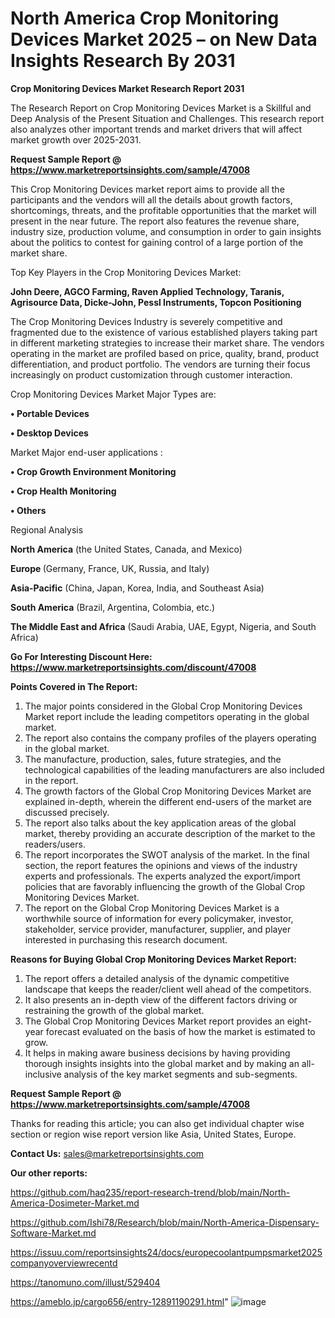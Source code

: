# North America Crop Monitoring Devices Market 2025 – on New Data Insights Research By 2031

<strong>Crop Monitoring Devices Market Research Report 2031</strong>

The Research Report on Crop Monitoring Devices Market is a Skillful and Deep Analysis of the Present Situation and Challenges. This research report also analyzes other important trends and market drivers that will affect market growth over 2025-2031.

<strong>Request Sample Report @ <a href=https://www.marketreportsinsights.com/sample/47008>https://www.marketreportsinsights.com/sample/47008</a></strong>

This Crop Monitoring Devices market report aims to provide all the participants and the vendors will all the details about growth factors, shortcomings, threats, and the profitable opportunities that the market will present in the near future. The report also features the revenue share, industry size, production volume, and consumption in order to gain insights about the politics to contest for gaining control of a large portion of the market share.

Top Key Players in the Crop Monitoring Devices Market:

<strong>John Deere, AGCO Farming, Raven Applied Technology, Taranis, Agrisource Data, Dicke-John, Pessl Instruments, Topcon Positioning</strong>

The Crop Monitoring Devices Industry is severely competitive and fragmented due to the existence of various established players taking part in different marketing strategies to increase their market share. The vendors operating in the market are profiled based on price, quality, brand, product differentiation, and product portfolio. The vendors are turning their focus increasingly on product customization through customer interaction.

Crop Monitoring Devices Market Major Types are:

<strong>•  Portable Devices

•  Desktop Devices</strong>

Market Major end-user applications :

<strong>•  Crop Growth Environment Monitoring

•  Crop Health Monitoring

•  Others</strong>

Regional Analysis

</u><strong><b>North America</b></strong> (the United States, Canada, and Mexico)

<strong><b>Europe </b></strong>(Germany, France, UK, Russia, and Italy)

<strong><b>Asia-Pacific</b></strong> (China, Japan, Korea, India, and Southeast Asia)

<strong><b>South America</b></strong> (Brazil, Argentina, Colombia, etc.)

<strong><b>The Middle East and Africa</b></strong> (Saudi Arabia, UAE, Egypt, Nigeria, and South Africa)

<strong>Go For Interesting Discount Here: <a href=https://www.marketreportsinsights.com/discount/47008>https://www.marketreportsinsights.com/discount/47008</a></strong>

<strong>Points Covered in The Report:</strong>
<ol>
  <li>The major points considered in the Global Crop Monitoring Devices Market report include the leading competitors operating in the global market.</li>
  <li>The report also contains the company profiles of the players operating in the global market.</li>
  <li>The manufacture, production, sales, future strategies, and the technological capabilities of the leading manufacturers are also included in the report.</li>
  <li>The growth factors of the Global Crop Monitoring Devices Market are explained in-depth, wherein the different end-users of the market are discussed precisely.</li>
  <li>The report also talks about the key application areas of the global market, thereby providing an accurate description of the market to the readers/users.</li>
  <li>The report incorporates the SWOT analysis of the market. In the final section, the report features the opinions and views of the industry experts and professionals. The experts analyzed the export/import policies that are favorably influencing the growth of the Global Crop Monitoring Devices Market.</li>
  <li>The report on the Global Crop Monitoring Devices Market is a worthwhile source of information for every policymaker, investor, stakeholder, service provider, manufacturer, supplier, and player interested in purchasing this research document.</li>
</ol>
<strong>Reasons for Buying Global Crop Monitoring Devices Market Report:</strong>

<ol>
  <li>The report offers a detailed analysis of the dynamic competitive landscape that keeps the reader/client well ahead of the competitors.</li>
  <li>It also presents an in-depth view of the different factors driving or restraining the growth of the global market.</li>
  <li>The Global Crop Monitoring Devices Market report provides an eight-year forecast evaluated on the basis of how the market is estimated to grow.</li>
  <li>It helps in making aware business decisions by having providing thorough insights insights into the global market and by making an all-inclusive analysis of the key market segments and sub-segments.</li>
</ol>
<strong>Request Sample Report @ <a href=https://www.marketreportsinsights.com/sample/47008>https://www.marketreportsinsights.com/sample/47008</a></strong>


Thanks for reading this article; you can also get individual chapter wise section or region wise report version like Asia, United States, Europe.

<strong>Contact Us:</strong>
sales@marketreportsinsights.com

<strong>Our other reports:</strong>

<a href=https://github.com/haq235/report-research-trend/blob/main/North-America-Dosimeter-Market.md>https://github.com/haq235/report-research-trend/blob/main/North-America-Dosimeter-Market.md</a>

<a href=https://github.com/Ishi78/Research/blob/main/North-America-Dispensary-Software-Market.md>https://github.com/Ishi78/Research/blob/main/North-America-Dispensary-Software-Market.md</a>

<a href=https://issuu.com/reportsinsights24/docs/europecoolantpumpsmarket2025companyoverviewrecentd>https://issuu.com/reportsinsights24/docs/europecoolantpumpsmarket2025companyoverviewrecentd</a>

<a href=https://tanomuno.com/illust/529404>https://tanomuno.com/illust/529404</a>

<a href=https://ameblo.jp/cargo656/entry-12891190291.html>https://ameblo.jp/cargo656/entry-12891190291.html</a>"
![image](https://github.com/user-attachments/assets/6d5a909f-e6a5-44ee-8dc7-d399c1dfed5a)
